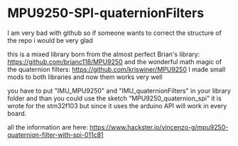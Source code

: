 # MPU9250-SPI-quaternionFilters

I am very bad with github so if someone wants to correct the structure of the repo i would be very glad

this is a mixed library born from the almost perfect Brian's library: https://github.com/brianc118/MPU9250
and the wonderful math magic of the quaternion filters: https://github.com/kriswiner/MPU9250
I made small mods to both libraries and now them works very well

you have to put "IMU_MPU9250" and "IMU_quaternionFilters" in your library folder and than you could use the sketch "MPU9250_quaternion_spi"
it is wrote for the stm32f103 but since it uses the arduino API will work in every board.

all the information are here: https://www.hackster.io/vincenzo-g/mpu9250-quaternion-filter-with-spi-011c81
